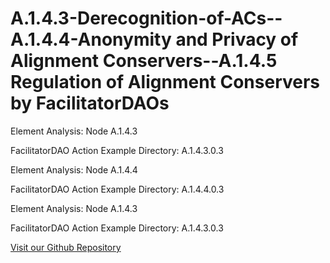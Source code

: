 # A.1.4.3-Derecognition-of-ACs--A.1.4.4-Anonymity and Privacy of Alignment Conservers--A.1.4.5 Regulation of Alignment Conservers by FacilitatorDAOs

Element Analysis: Node A.1.4.3

FacilitatorDAO Action Example Directory: A.1.4.3.0.3

Element Analysis: Node A.1.4.4

FacilitatorDAO Action Example Directory: A.1.4.4.0.3

Element Analysis: Node A.1.4.3

FacilitatorDAO Action Example Directory: A.1.4.3.0.3

[Visit our Github Repository](https://github.com/Bonapublica/A.1.4.3-Derecognition-of-ACs/blob/main/WIP-A.1.4.3)
